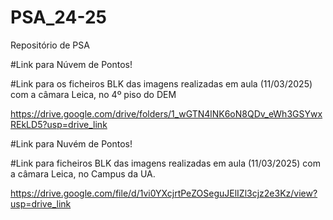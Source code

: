 # PSA_24-25
Repositório de PSA

#Link para Núvem de Pontos!

#Link para os ficheiros BLK das imagens realizadas em aula (11/03/2025) com a câmara Leica, no 4º piso do DEM

https://drive.google.com/drive/folders/1_wGTN4lNK6oN8QDv_eWh3GSYwxREkLD5?usp=drive_link

#Link para Nuvém de Pontos!

#Link para ficheiros BLK das imagens realizadas em aula (11/03/2025) com a câmara Leica, no Campus da UA.

https://drive.google.com/file/d/1vi0YXcjrtPeZOSeguJElIZl3cjz2e3Kz/view?usp=drive_link

